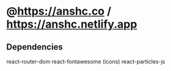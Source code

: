 # @https://anshc.co / https://anshc.netlify.app

## Dependencies

react-router-dom
react-fontawesome (icons)
react-particles-js
